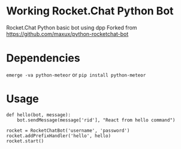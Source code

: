 # Working Rocket.Chat Python Bot
Rocket.Chat Python basic bot using dpp
Forked from https://github.com/maxux/python-rocketchat-bot

# Dependencies
`emerge -va python-meteor`
or
`pip install python-meteor`

# Usage
```
def hello(bot, message):
    bot.sendMessage(message['rid'], "React from hello command")

rocket = RocketChatBot('username', 'password')
rocket.addPrefixHandler('hello', hello)
rocket.start()
```
